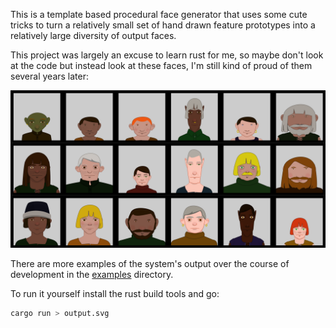 This is a template based procedural face generator that uses some cute tricks to turn a relatively small set of hand drawn feature prototypes into a relatively large diversity of output faces.

This project was largely an excuse to learn rust for me, so maybe don't look at the code but instead look at these faces, I'm still kind of proud of them several years later:

![Some procedural faces](./examples/2019_03_27_18_54.svg)

There are more examples of the system's output over the course of development in the [examples](./exapmles) directory.

To run it yourself install the rust build tools and go:
```sh
cargo run > output.svg
```
